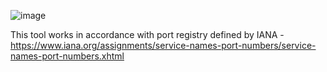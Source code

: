 ![image](https://github.com/coolpancakes/port-opener/assets/73265375/2f94f680-acaf-4eb5-afac-e4d5f12b7dbb)

This tool works in accordance with port registry defined by IANA - https://www.iana.org/assignments/service-names-port-numbers/service-names-port-numbers.xhtml
